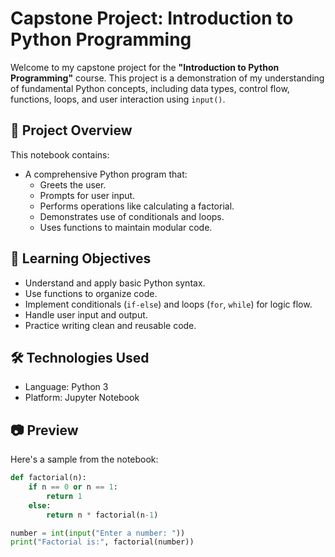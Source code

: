 # Capstone Project: Introduction to Python Programming

Welcome to my capstone project for the **"Introduction to Python Programming"** course. This project is a demonstration of my understanding of fundamental Python concepts, including data types, control flow, functions, loops, and user interaction using `input()`.

## 📁 Project Overview

This notebook contains:
- A comprehensive Python program that:
  - Greets the user.
  - Prompts for user input.
  - Performs operations like calculating a factorial.
  - Demonstrates use of conditionals and loops.
  - Uses functions to maintain modular code.

## 🧠 Learning Objectives

- Understand and apply basic Python syntax.
- Use functions to organize code.
- Implement conditionals (`if-else`) and loops (`for`, `while`) for logic flow.
- Handle user input and output.
- Practice writing clean and reusable code.

## 🛠️ Technologies Used

- Language: Python 3
- Platform: Jupyter Notebook

## 📷 Preview

Here's a sample from the notebook:

```python
def factorial(n):
    if n == 0 or n == 1:
        return 1
    else:
        return n * factorial(n-1)

number = int(input("Enter a number: "))
print("Factorial is:", factorial(number))
